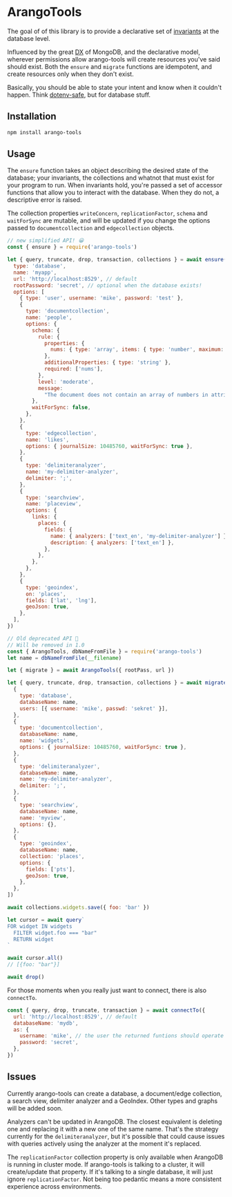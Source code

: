# ArangoTools

The goal of of this library is to provide a declarative set of
[invariants](https://softwareengineering.stackexchange.com/a/32755/153496) at
the database level.

Influenced by the great [DX](https://bit.ly/2YomoYC) of MongoDB, and the
declarative model, wherever permissions allow arango-tools will create
resources you've said should exist. Both the `ensure` and `migrate` functions
are idempotent, and create resources only when they don't exist.

Basically, you should be able to state your intent and know when it couldn't
happen. Think [dotenv-safe](https://www.npmjs.com/package/dotenv-safe), but for
database stuff.

## Installation

```sh
npm install arango-tools
```

## Usage

The `ensure` function takes an object describing the desired state of the
database; your invariants, the collections and whatnot that must exist for your
program to run. When invariants hold, you're passed a set of accessor functions
that allow you to interact with the database. When they do not, a descriptive
error is raised.

The collection properties `writeConcern`, `replicationFactor`, `schema` and `waitForSync` are mutable, and will be updated if you change the options passed to `documentcollection` and `edgecollection` objects.

```javascript
// new simplified API! 😀
const { ensure } = require('arango-tools')

let { query, truncate, drop, transaction, collections } = await ensure({
  type: 'database',
  name: 'myapp',
  url: 'http://localhost:8529', // default
  rootPassword: 'secret', // optional when the database exists!
  options: [
    { type: 'user', username: 'mike', password: 'test' },
    {
      type: 'documentcollection',
      name: 'people',
      options: {
        schema: {
          rule: {
            properties: {
              nums: { type: 'array', items: { type: 'number', maximum: 6 } },
            },
            additionalProperties: { type: 'string' },
            required: ['nums'],
          },
          level: 'moderate',
          message:
            "The document does not contain an array of numbers in attribute 'nums', or one of the numbers is bigger than 6.",
        },
        waitForSync: false,
      },
    },
    {
      type: 'edgecollection',
      name: 'likes',
      options: { journalSize: 10485760, waitForSync: true },
    },
    {
      type: 'delimiteranalyzer',
      name: 'my-delimiter-analyzer',
      delimiter: ';',
    },
    {
      type: 'searchview',
      name: 'placeview',
      options: {
        links: {
          places: {
            fields: {
              name: { analyzers: ['text_en', 'my-delimiter-analyzer'] },
              description: { analyzers: ['text_en'] },
            },
          },
        },
      },
    },
    {
      type: 'geoindex',
      on: 'places',
      fields: ['lat', 'lng'],
      geoJson: true,
    },
  ],
})

// Old deprecated API 🙁
// Will be removed in 1.0
const { ArangoTools, dbNameFromFile } = require('arango-tools')
let name = dbNameFromFile(__filename)

let { migrate } = await ArangoTools({ rootPass, url })

let { query, truncate, drop, transaction, collections } = await migrate([
  {
    type: 'database',
    databaseName: name,
    users: [{ username: 'mike', passwd: 'sekret' }],
  },
  {
    type: 'documentcollection',
    databaseName: name,
    name: 'widgets',
    options: { journalSize: 10485760, waitForSync: true },
  },
  {
    type: 'delimiteranalyzer',
    databaseName: name,
    name: 'my-delimiter-analyzer',
    delimiter: ';',
  },
  {
    type: 'searchview',
    databaseName: name,
    name: 'myview',
    options: {},
  },
  {
    type: 'geoindex',
    databaseName: name,
    collection: 'places',
    options: {
      fields: ['pts'],
      geoJson: true,
    },
  },
])

await collections.widgets.save({ foo: 'bar' })

let cursor = await query`
FOR widget IN widgets
  FILTER widget.foo === "bar"
  RETURN widget
`

await cursor.all()
// [{foo: "bar"}]

await drop()
```

For those moments when you really just want to connect, there is also `connectTo`.

```javascript
const { query, drop, truncate, transaction } = await connectTo({
  url: 'http://localhost:8529', // default
  databaseName: 'mydb',
  as: {
    username: 'mike', // the user the returned funtions should operate with
    password: 'secret',
  },
})
```

## Issues

Currently arango-tools can create a database, a document/edge collection, a search view, delimiter analyzer and a GeoIndex.
Other types and graphs will be added soon.

Analyzers can't be updated in ArangoDB. The closest equivalent is deleting one and replacing it with a new one of the same name. That's the strategy currently for the `delimiteranalyzer`, but it's possible that could cause issues with queries actively using the analyzer at the moment it's replaced.

The `replicationFactor` collection property is only available when ArangoDB is running in cluster mode. If arango-tools is talking to a cluster, it will create/update that property. If it's talking to a single database, it will just ignore `replicationFactor`. Not being too pedantic means a more consistent experience across environments.
